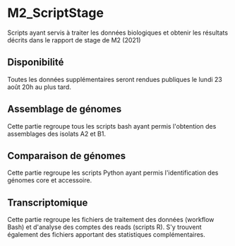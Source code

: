 # M2_ScriptStage
Scripts ayant servis à traiter les données biologiques et obtenir les résultats décrits dans le rapport de stage de M2 (2021)

## Disponibilité
Toutes les données supplémentaires seront rendues publiques le lundi 23 août 20h au plus tard.

## Assemblage de génomes
Cette partie regroupe tous les scripts bash ayant permis l'obtention des assemblages des isolats A2 et B1.
## Comparaison de génomes
Cette partie regroupe les scripts Python ayant permis l'identification des génomes core et accessoire.
## Transcriptomique
Cette partie regroupe les fichiers de traitement des données (workflow Bash) et d'analyse des comptes des reads (scripts R). S'y trouvent également des fichiers apportant des statistiques complémentaires.

